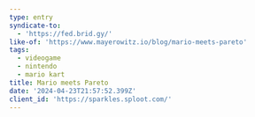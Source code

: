 ```yaml
---
type: entry
syndicate-to:
  - 'https://fed.brid.gy/'
like-of: 'https://www.mayerowitz.io/blog/mario-meets-pareto'
tags:
  - videogame
  - nintendo
  - mario kart
title: Mario meets Pareto
date: '2024-04-23T21:57:52.399Z'
client_id: 'https://sparkles.sploot.com/'
---
```


